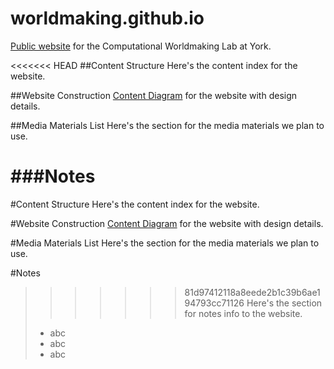 # worldmaking.github.io
[Public website](http://worldmaking.github.io) for the Computational Worldmaking Lab at York.

<<<<<<< HEAD
##Content Structure
Here's the content index for the website.

##Website Construction
[Content Diagram](https://miro.com/app/board/o9J_knpDM6E=/) for the website with design details.

##Media Materials List
Here's the section for the media materials we plan to use.

###Notes
=======
#Content Structure
Here's the content index for the website.

#Website Construction
[Content Diagram](https://miro.com/app/board/o9J_knpDM6E=/) for the website with design details.

#Media Materials List
Here's the section for the media materials we plan to use.

#Notes
>>>>>>> 81d97412118a8eede2b1c39b6ae194793cc71126
Here's the section for notes info to the website.
> - abc
> - abc
> - abc


